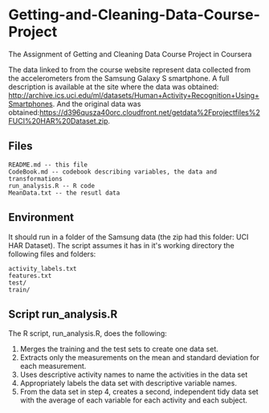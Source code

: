 # Getting-and-Cleaning-Data-Course-Project
The Assignment of Getting and Cleaning Data Course Project in Coursera

The data linked to from the course website represent data collected from the accelerometers from the Samsung Galaxy S smartphone. A full description is available at the site where the data was obtained: http://archive.ics.uci.edu/ml/datasets/Human+Activity+Recognition+Using+Smartphones. And the original data was obtained:https://d396qusza40orc.cloudfront.net/getdata%2Fprojectfiles%2FUCI%20HAR%20Dataset.zip.

## Files

    README.md -- this file
    CodeBook.md -- codebook describing variables, the data and transformations
    run_analysis.R -- R code
    MeanData.txt -- the resutl data

## Environment

It should run in a folder of the Samsung data (the zip had this folder: UCI HAR Dataset). The script assumes it has in it's working directory the following files and folders:

    activity_labels.txt
    features.txt
    test/
    train/

## Script run_analysis.R
The R script, run_analysis.R, does the following:
1. Merges the training and the test sets to create one data set.
2. Extracts only the measurements on the mean and standard deviation for each measurement. 
3. Uses descriptive activity names to name the activities in the data set
4. Appropriately labels the data set with descriptive variable names. 
5. From the data set in step 4, creates a second, independent tidy data set with the average of each variable for each activity and each subject.
